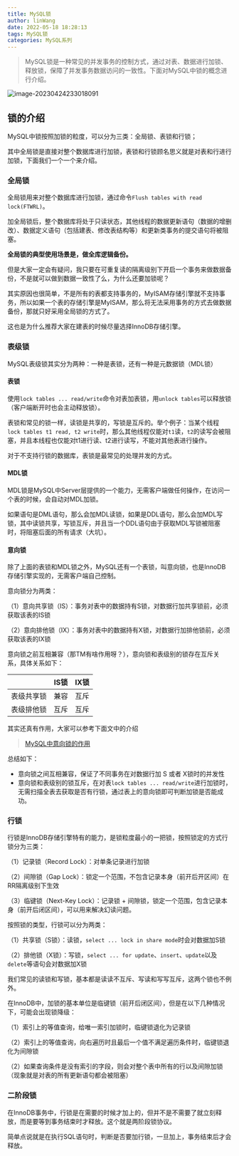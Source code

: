```yaml
---
title: MySQL锁
author: linWang
date: 2022-05-18 18:28:13
tags: MySQL锁
categories: MySQL系列
---
```


> MySQL锁是一种常见的并发事务的控制方式，通过对表、数据进行加锁、释放锁，保障了并发事务数据访问的一致性。下面对MySQL中锁的概念进行介绍。

<!--more-->

![image-20230424233018091](image-20230424233018091.png)

## 锁的介绍

MySQL中锁按照加锁的粒度，可以分为三类：全局锁、表锁和行锁；

其中全局锁是直接对整个数据库进行加锁，表锁和行锁顾名思义就是对表和行进行加锁，下面我们一个一个来介绍。

### 全局锁

全局锁用来对整个数据库进行加锁，通过命令`Flush tables with read lock(FTWRL)`。

加全局锁后，整个数据库将处于只读状态，其他线程的数据更新语句（数据的增删改）、数据定义语句（包括建表、修改表结构等）和更新类事务的提交语句将被阻塞。

**全局锁的典型使用场景是，做全库逻辑备份。**

但是大家一定会有疑问，我只要在可重复读的隔离级别下开启一个事务来做数据备份，不是就可以做到数据一致性了么，为什么还要加锁呢？

其实原因也很简单，不是所有的表都支持事务的，MyISAM存储引擎就不支持事务，所以如果一个表的存储引擎是MyISAM，那么将无法采用事务的方式去做数据备份，那就只好采用全局锁的方式了。

这也是为什么推荐大家在建表的时候尽量选择InnoDB存储引擎。

### 表级锁

MySQL表级锁其实分为两种：一种是表锁，还有一种是元数据锁（MDL锁）

#### 表锁

使用`lock tables ... read/write`命令对表加表锁，用`unlock tables`可以释放锁（客户端断开时也会主动释放锁）。

表锁和常见的锁一样，读锁是共享的，写锁是互斥的。举个例子：当某个线程`lock tables t1 read, t2 write`时，那么其他线程仅能对`t1`读，`t2`的读写会被阻塞，并且本线程也仅能对t1进行读、t2进行读写，不能对其他表进行操作。

对于不支持行锁的数据库，表锁是最常见的处理并发的方式。

#### MDL锁

MDL锁是MySQL中Server层提供的一个能力，无需客户端做任何操作，在访问一个表的时候，会自动对MDL加锁。

如果语句是DML语句，那么会加MDL读锁，如果是DDL语句，那么会加MDL写锁，其中读锁共享，写锁互斥，并且当一个DDL语句由于获取MDL写锁被阻塞时，将阻塞后面的所有请求（大坑）。

#### 意向锁

除了上面的表锁和MDL锁之外，MySQL还有一个表锁，叫意向锁，也是InnoDB存储引擎实现的，无需客户端自己控制。

意向锁分为两类：

（1）意向共享锁（IS）：事务对表中的数据持有S锁，对数据行加共享锁前，必须获取该表的IS锁

（2）意向排他锁（IX）：事务对表中的数据持有X锁，对数据行加排他锁前，必须获取该表的IX锁

意向锁之前互相兼容（那TM有啥作用呀？），意向锁和表级别的锁存在互斥关系，具体关系如下：

|            | IS锁 | IX锁 |
| ---------- | ---- | ---- |
| 表级共享锁 | 兼容 | 互斥 |
| 表级排他锁 | 互斥 | 互斥 |

其实还真有作用，大家可以参考下面文中的介绍

> [MySQL中意向锁的作用](https://juejin.cn/post/6844903666332368909)

总结如下：

* 意向锁之间互相兼容，保证了不同事务在对数据行加 S 或者 X锁时的并发性
* 意向锁和表级别的锁互斥，在对表`lock tables ... read/write`进行加锁时，无需扫描全表去获取是否有行锁，通过表上的意向锁即可判断加锁是否能成功。

### 行锁

行锁是InnoDB存储引擎特有的能力，是锁粒度最小的一把锁，按照锁定的方式行锁分为三类：

（1）记录锁（Record Lock）：对单条记录进行加锁

（2）间隙锁（Gap Lock）：锁定一个范围，不包含记录本身（前开后开区间）在RR隔离级别下生效

（3）临键锁（Next-Key Lock）：记录锁 + 间隙锁，锁定一个范围，包含记录本身（前开后闭区间），可以用来解决幻读问题。

按照锁的类型，行锁可以分为两类：

（1）共享锁（S锁）：读锁，`select ... lock in share mode`时会对数据加S锁

（2）排他锁（X锁）：写锁，`select ... for update`、`insert`、`update`以及`delete`等语句会对数据加X锁

我们常见的读锁和写锁，基本都是读读不互斥、写读和写写互斥，这两个锁也不例外。

在InnoDB中，加锁的基本单位是临键锁（前开后闭区间），但是在以下几种情况下，可能会出现锁降级：

（1）索引上的等值查询，给唯一索引加锁时，临键锁退化为记录锁

（2）索引上的等值查询，向右遍历时且最后一个值不满足遍历条件时，临键锁退化为间隙锁

（2）如果查询条件是没有索引的字段，则会对整个表中所有的行以及间隙加锁（现象就是对表的所有更新语句都会被阻塞）

### 二阶段锁

在InnoDB事务中，行锁是在需要的时候才加上的，但并不是不需要了就立刻释放，而是要等到事务结束时才释放。这个就是两阶段锁协议。

简单点说就是在执行SQL语句时，判断是否要加行锁，一旦加上，事务结束后才会释放。
